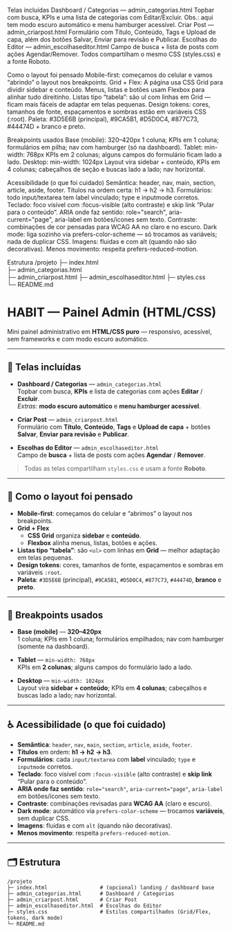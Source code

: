 Telas incluídas
Dashboard / Categorias — admin_categorias.html
Topbar com busca, KPIs e uma lista de categorias com Editar/Excluir.
Obs.: aqui tem modo escuro automático e menu hamburger acessível.
Criar Post — admin_criarpost.html
Formulário com Título, Conteúdo, Tags e Upload de capa, além dos botões Salvar, Enviar para revisão e Publicar.
Escolhas do Editor — admin_escolhaseditor.html
Campo de busca + lista de posts com ações Agendar/Remover.
Todos compartilham o mesmo CSS (styles.css) e a fonte Roboto.



Como o layout foi pensado
Mobile-first: começamos do celular e vamos “abrindo” o layout nos breakpoints.
Grid + Flex:
A página usa CSS Grid para dividir sidebar e conteúdo.
Menus, listas e botões usam Flexbox para alinhar tudo direitinho.
Listas tipo “tabela”: são ul com linhas em Grid — ficam mais fáceis de adaptar em telas pequenas.
Design tokens: cores, tamanhos de fonte, espaçamentos e sombras estão em variáveis CSS (:root).
Paleta:
#3D5E6B (principal), #9CA5B1, #D5D0C4, #877C73, #44474D + branco e preto.



Breakpoints usados
Base (mobile): 320–420px
1 coluna; KPIs em 1 coluna; formulários em pilha; nav com hamburger (só na dashboard).
Tablet: min-width: 768px
KPIs em 2 colunas; alguns campos do formulário ficam lado a lado.
Desktop: min-width: 1024px
Layout vira sidebar + conteúdo, KPIs em 4 colunas; cabeçalhos de seção e buscas lado a lado; nav horizontal.



Acessibilidade (o que foi cuidado)
Semântica: header, nav, main, section, article, aside, footer.
Títulos na ordem certa: h1 → h2 → h3.
Formulários: todo input/textarea tem label vinculado; type e inputmode corretos.
Teclado: foco visível com :focus-visible (alto contraste) e skip link “Pular para o conteúdo”.
ARIA onde faz sentido: role="search", aria-current="page", aria-label em botões/icones sem texto.
Contraste: combinações de cor pensadas para WCAG AA no claro e no escuro.
Dark mode: liga sozinho via prefers-color-scheme — só trocamos as variáveis; nada de duplicar CSS.
Imagens: fluidas e com alt (quando não são decorativas).
Menos movimento: respeita prefers-reduced-motion.



Estrutura
/projeto
├─ index.html                
├─ admin_categorias.html         
├─ admin_criarpost.html
├─ admin_escolhaseditor.html
├─ styles.css               
└─ README.md


# HABIT — Painel Admin (HTML/CSS)

Mini painel administrativo em **HTML/CSS puro** — responsivo, acessível, sem frameworks e com modo escuro automático.

---

## 📄 Telas incluídas

- **Dashboard / Categorias** — `admin_categorias.html`  
  Topbar com busca, **KPIs** e lista de categorias com ações **Editar** / **Excluir**.  
  _Extras:_ **modo escuro automático** e **menu hamburger acessível**.

- **Criar Post** — `admin_criarpost.html`  
  Formulário com **Título**, **Conteúdo**, **Tags** e **Upload de capa** + botões **Salvar**, **Enviar para revisão** e **Publicar**.

- **Escolhas do Editor** — `admin_escolhaseditor.html`  
  Campo de **busca** + lista de posts com ações **Agendar** / **Remover**.

> Todas as telas compartilham `styles.css` e usam a fonte **Roboto**.

---

## 🧩 Como o layout foi pensado

- **Mobile-first**: começamos do celular e “abrimos” o layout nos breakpoints.  
- **Grid + Flex**
  - **CSS Grid** organiza **sidebar** e **conteúdo**.
  - **Flexbox** alinha menus, listas, botões e ações.
- **Listas tipo “tabela”**: são `<ul>` com linhas em **Grid** — melhor adaptação em telas pequenas.
- **Design tokens**: cores, tamanhos de fonte, espaçamentos e sombras em variáveis `:root`.
- **Paleta**: `#3D5E6B` (principal), `#9CA5B1`, `#D5D0C4`, `#877C73`, `#44474D`, **branco** e **preto**.

---

## 📱 Breakpoints usados

- **Base (mobile)** — **320–420px**  
  1 coluna; KPIs em 1 coluna; formulários empilhados; nav com hamburger (somente na dashboard).

- **Tablet** — `min-width: 768px`  
  KPIs em **2 colunas**; alguns campos do formulário lado a lado.

- **Desktop** — `min-width: 1024px`  
  Layout vira **sidebar + conteúdo**; KPIs em **4 colunas**; cabeçalhos e buscas lado a lado; nav horizontal.

---

## ♿ Acessibilidade (o que foi cuidado)

- **Semântica**: `header`, `nav`, `main`, `section`, `article`, `aside`, `footer`.  
- **Títulos** em ordem: **h1 → h2 → h3**.  
- **Formulários**: cada `input/textarea` com **label** vinculado; `type` e `inputmode` corretos.  
- **Teclado**: foco visível com `:focus-visible` (alto contraste) e **skip link** “Pular para o conteúdo”.  
- **ARIA onde faz sentido**: `role="search"`, `aria-current="page"`, `aria-label` em botões/ícones sem texto.  
- **Contraste**: combinações revisadas para **WCAG AA** (claro e escuro).  
- **Dark mode**: automático via `prefers-color-scheme` — trocamos **variáveis**, sem duplicar CSS.  
- **Imagens**: fluidas e com `alt` (quando não decorativas).  
- **Menos movimento**: respeita `prefers-reduced-motion`.

---

## 🗂 Estrutura

```text
/projeto
├─ index.html                 # (opcional) landing / dashboard base
├─ admin_categorias.html      # Dashboard / Categorias
├─ admin_criarpost.html       # Criar Post
├─ admin_escolhaseditor.html  # Escolhas do Editor
├─ styles.css                 # Estilos compartilhados (Grid/Flex, tokens, dark mode)
└─ README.md
